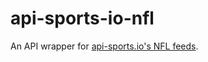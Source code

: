 # api-sports-io-nfl
An API wrapper for [api-sports.io's NFL feeds](https://api-sports.io/documentation/nfl/v1).
